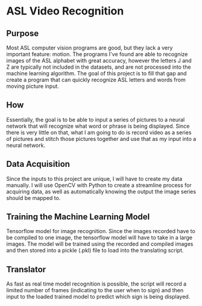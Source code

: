 # ASL Video Recognition

## Purpose
Most ASL computer vision programs are good, but they lack a very important feature: motion. The programs I've found are able to recognize images of the ASL alphabet with great accuracy, however the letters J and Z are typically not included in the datasets, and are not processed into the machine learning algorithm. The goal of this project is to fill that gap and create a program that can quickly recognize ASL letters and words from moving picture input.

## How
Essentially, the goal is to be able to input a series of pictures to a neural network that will recognize what word or phrase is being displayed. Since there is very little on that, what I am going to do is record video as a series of pictures and stitch those pictures together and use that as my input into a neural network.

## Data Acquisition
Since the inputs to this project are unique, I will have to create my data manually. I will use OpenCV with Python to create a streamline process for acquiring data, as well as automatically knowing the output the image series should be mapped to.

## Training the Machine Learning Model
Tensorflow model for image recognition. Since the images recorded have to be compiled to one image, the tensorflow model will have to take in a large images. The model will be trained using the recorded and compiled images and then stored into a pickle (.pkl) file to load into the translating script.

## Translator
As fast as real time model recognition is possible, the script will record a limited number of frames (indicating to the user when to sign) and then input to the loaded trained model to predict which sign is being displayed.
